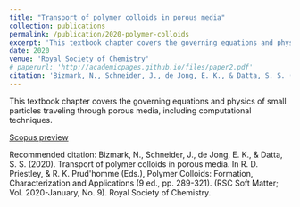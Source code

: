 ```yaml
---
title: "Transport of polymer colloids in porous media"
collection: publications
permalink: /publication/2020-polymer-colloids
excerpt: 'This textbook chapter covers the governing equations and physics of small particles traveling through porous media, including computational techniques.'
date: 2020
venue: 'Royal Society of Chemistry'
# paperurl: 'http://academicpages.github.io/files/paper2.pdf'
citation: 'Bizmark, N., Schneider, J., de Jong, E. K., & Datta, S. S. (2020). Transport of polymer colloids in porous media. In R. D. Priestley, & R. K. Prud`homme (Eds.), Polymer Colloids: Formation, Characterization and Applications (9 ed., pp. 289-321). (RSC Soft Matter; Vol. 2020-January, No. 9). Royal Society of Chemistry.'
---
```

This textbook chapter covers the governing equations and physics of small particles traveling through porous media, including computational techniques.

[Scopus preview](https://www.scopus.com/record/display.uri?eid=2-s2.0-85077148866&origin=inward&txGid=47b508758eff69d4cccadeda697ea535)

Recommended citation: Bizmark, N., Schneider, J., de Jong, E. K., & Datta, S. S. (2020). Transport of polymer colloids in porous media. In R. D. Priestley, & R. K. Prud'homme (Eds.), Polymer Colloids: Formation, Characterization and Applications (9 ed., pp. 289-321). (RSC Soft Matter; Vol. 2020-January, No. 9). Royal Society of Chemistry.